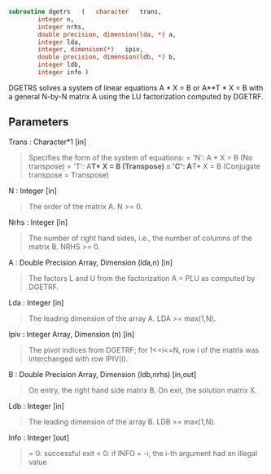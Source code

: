 ```fortran
subroutine dgetrs	(	character	trans,
		integer	n,
		integer	nrhs,
		double precision, dimension(lda, *)	a,
		integer	lda,
		integer, dimension(*)	ipiv,
		double precision, dimension(ldb, *)	b,
		integer	ldb,
		integer	info )
```

 DGETRS solves a system of linear equations
    A * X = B  or  A**T * X = B
 with a general N-by-N matrix A using the LU factorization computed
 by DGETRF.

## Parameters
Trans : Character*1 [in]
> Specifies the form of the system of equations:
> = 'N':  A * X = B  (No transpose)
> = 'T':  A**T* X = B  (Transpose)
> = 'C':  A**T* X = B  (Conjugate transpose = Transpose)

N : Integer [in]
> The order of the matrix A.  N >= 0.

Nrhs : Integer [in]
> The number of right hand sides, i.e., the number of columns
> of the matrix B.  NRHS >= 0.

A : Double Precision Array, Dimension (lda,n) [in]
> The factors L and U from the factorization A = P*L*U
> as computed by DGETRF.

Lda : Integer [in]
> The leading dimension of the array A.  LDA >= max(1,N).

Ipiv : Integer Array, Dimension (n) [in]
> The pivot indices from DGETRF; for 1<=i<=N, row i of the
> matrix was interchanged with row IPIV(i).

B : Double Precision Array, Dimension (ldb,nrhs) [in,out]
> On entry, the right hand side matrix B.
> On exit, the solution matrix X.

Ldb : Integer [in]
> The leading dimension of the array B.  LDB >= max(1,N).

Info : Integer [out]
> = 0:  successful exit
> < 0:  if INFO = -i, the i-th argument had an illegal value

